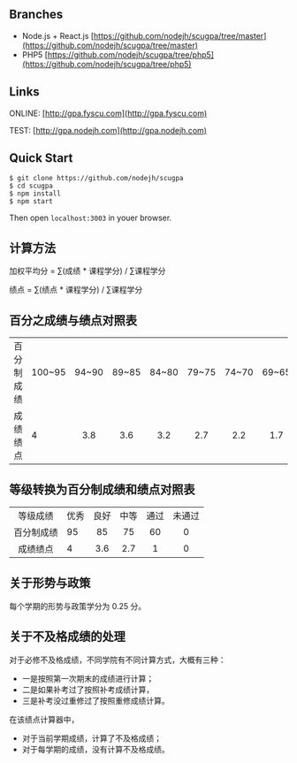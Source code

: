 ## Branches

+ Node.js + React.js [https://github.com/nodejh/scugpa/tree/master](https://github.com/nodejh/scugpa/tree/master)
+ PHP5 [https://github.com/nodejh/scugpa/tree/php5](https://github.com/nodejh/scugpa/tree/php5)


## Links

ONLINE: [http://gpa.fyscu.com](http://gpa.fyscu.com)

TEST: [http://gpa.nodejh.com](http://gpa.nodejh.com)

## Quick Start

```
$ git clone https://github.com/nodejh/scugpa
$ cd scugpa
$ npm install
$ npm start
```

Then open `localhost:3003` in youer browser.


## 计算方法

加权平均分 = ∑(成绩 * 课程学分) / ∑课程学分

绩点 = ∑(绩点 * 课程学分) / ∑课程学分

## 百分之成绩与绩点对照表

|||||||||||
|:---:|:---|:---:|:---:|:---:|:---:|:---:|:---:|:---:|:---:|
|百分制成绩 |100~95|	94~90|	89~85|	84~80|	79~75|	74~70|	69~65|	64~60|	<60|
|成绩绩点	|4	|3.8	|3.6	|3.2	|2.7	|2.2	|1.7 |1	|0 |

## 等级转换为百分制成绩和绩点对照表

|||||||
|:---:|:---|:---:|:---:|:---:|:---:|
|等级成绩	|优秀	|良好	|中等	|通过	|未通过|
|百分制成绩	|95	|85	|75	|60	|0 |
|成绩绩点	|4	|3.6	|2.7	|1	|0 |


## 关于形势与政策

每个学期的形势与政策学分为 0.25 分。

## 关于不及格成绩的处理

对于必修不及格成绩，不同学院有不同计算方式，大概有三种：

+ 一是按照第一次期末的成绩进行计算；
+ 二是如果补考过了按照补考成绩计算，
+ 三是补考没过重修过了按照重修成绩计算。

在该绩点计算器中，
+ 对于当前学期成绩，计算了不及格成绩；
+ 对于每学期的成绩，没有计算不及格成绩。
